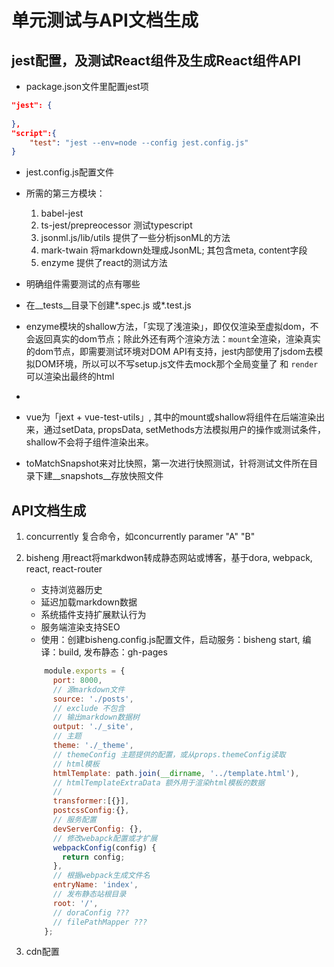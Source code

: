 # 单元测试与API文档生成

## jest配置，及测试React组件及生成React组件API

- package.json文件里配置jest项

```json
"jest": {
    
},
"script":{
    "test": "jest --env=node --config jest.config.js"
}

```

- jest.config.js配置文件

- 所需的第三方模块：
    1. babel-jest 
    2. ts-jest/prepreocessor  测试typescript
    3. jsonml.js/lib/utils  提供了一些分析jsonML的方法
    4. mark-twain  将markdown处理成JsonML; 其包含meta, content字段
    5. enzyme  提供了react的测试方法

- 明确组件需要测试的点有哪些
- 在__tests__目录下创建*.spec.js 或*.test.js
- enzyme模块的shallow方法，「实现了浅渲染」，即仅仅渲染至虚拟dom，不会返回真实的dom节点；除此外还有两个渲染方法：`mount`全渲染，渲染真实的dom节点，即需要测试环境对DOM API有支持，jest内部使用了jsdom去模拟DOM环境，所以可以不写setup.js文件去mock那个全局变量了 和 `render` 可以渲染出最终的html
- 


- vue为「jext + vue-test-utils」, 其中的mount或shallow将组件在后端渲染出来，通过setData, propsData, setMethods方法模拟用户的操作或测试条件，shallow不会将子组件渲染出来。

- toMatchSnapshot来对比快照，第一次进行快照测试，针将测试文件所在目录下建__snapshots__存放快照文件

## API文档生成
1. concurrently 复合命令，如concurrently paramer "A" "B"
2. bisheng 用react将markdwon转成静态网站或博客，基于dora, webpack, react, react-router
    - 支持浏览器历史
    - 延迟加载markdown数据
    - 系统插件支持扩展默认行为
    - 服务端渲染支持SEO
    - 使用：创建bisheng.config.js配置文件，启动服务：bisheng start, 编译：build, 发布静态：gh-pages
    
    ```js
        module.exports = {
          port: 8000,
          // 源markdown文件
          source: './posts',
          // exclude 不包含
          // 输出markdown数据树
          output: './_site',
          // 主题
          theme: './_theme',
          // themeConfig 主题提供的配置，或从props.themeConfig读取
          // html模板
          htmlTemplate: path.join(__dirname, '../template.html'),
          // htmlTemplateExtraData 额外用于渲染html模板的数据
          // 
          transformer:[{}],
          postcssConfig:{},
          // 服务配置
          devServerConfig: {},
          // 修改webapck配置或才扩展
          webpackConfig(config) {
            return config;
          },
          // 根据webpack生成文件名
          entryName: 'index',
          // 发布静态站根目录
          root: '/',
          // doraConfig ???
          // filePathMapper ???
        };
    ```
3. cdn配置